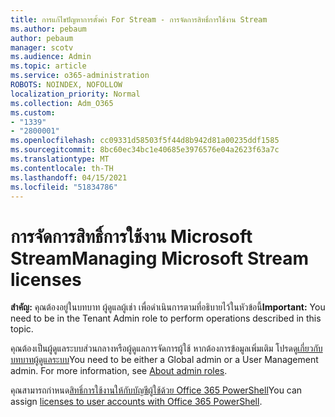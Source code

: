 ```yaml
---
title: การแก้ไขปัญหาการตั้งค่า For Stream - การจัดการสิทธิ์การใช้งาน Stream
ms.author: pebaum
author: pebaum
manager: scotv
ms.audience: Admin
ms.topic: article
ms.service: o365-administration
ROBOTS: NOINDEX, NOFOLLOW
localization_priority: Normal
ms.collection: Adm_O365
ms.custom:
- "1339"
- "2800001"
ms.openlocfilehash: cc09331d58503f5f44d8b942d81a00235ddf1585
ms.sourcegitcommit: 8bc60ec34bc1e40685e3976576e04a2623f63a7c
ms.translationtype: MT
ms.contentlocale: th-TH
ms.lasthandoff: 04/15/2021
ms.locfileid: "51834786"
---
```

# <a name="managing-microsoft-stream-licenses"></a><span data-ttu-id="35a3f-102">การจัดการสิทธิ์การใช้งาน Microsoft Stream</span><span class="sxs-lookup"><span data-stu-id="35a3f-102">Managing Microsoft Stream licenses</span></span>

<span data-ttu-id="35a3f-103">**สําคัญ:** คุณต้องอยู่ในบทบาท ผู้ดูแลผู้เช่า เพื่อดําเนินการตามที่อธิบายไว้ในหัวข้อนี้</span><span class="sxs-lookup"><span data-stu-id="35a3f-103">**Important:** You need to be in the Tenant Admin role to perform operations described in this topic.</span></span>

<span data-ttu-id="35a3f-104">คุณต้องเป็นผู้ดูแลระบบส่วนกลางหรือผู้ดูแลการจัดการผู้ใช้ หากต้องการข้อมูลเพิ่มเติม โปรดดู[เกี่ยวกับบทบาทผู้ดูแลระบบ](https://docs.microsoft.com/microsoft-365/admin/add-users/about-admin-roles)</span><span class="sxs-lookup"><span data-stu-id="35a3f-104">You need to be either a Global admin or a User Management admin. For more information, see [About admin roles](https://docs.microsoft.com/microsoft-365/admin/add-users/about-admin-roles).</span></span>

<span data-ttu-id="35a3f-105">คุณสามารถกําหนด[สิทธิ์การใช้งานให้กับบัญชีผู้ใช้ด้วย Office 365 PowerShell](https://go.microsoft.com/fwlink/p/?linkid=850410)</span><span class="sxs-lookup"><span data-stu-id="35a3f-105">You can assign [licenses to user accounts with Office 365 PowerShell](https://go.microsoft.com/fwlink/p/?linkid=850410).</span></span>
